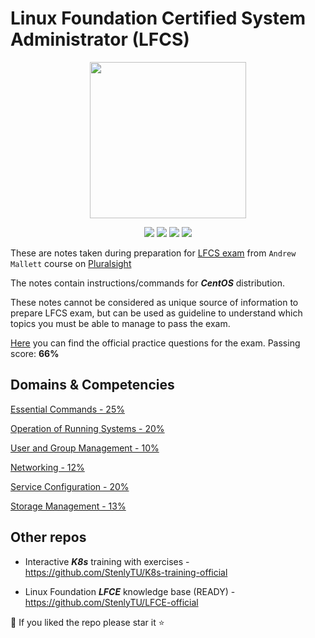 # Linux Foundation Certified System Administrator (LFCS) 

<p align="center">
  <a href="https://kubernetes.io/" title="Redirect to Kubernetes page">
    <img src="https://images.youracclaim.com/size/340x340/images/1e6611ca-8afe-4ecc-ad4d-305fba52ee7e/1_LFCS-600x600.png" width="250" />
  </a>
</p>

<p align="center">
  <img src="https://img.shields.io/badge/contributions-welcome-brightgreen.svg">
  <img src="https://img.shields.io/github/issues-pr/StenlyTU/LFCS-official">
  <img src="https://img.shields.io/github/stars/StenlyTU/LFCS-official?style=social">
  <img src="https://img.shields.io/github/forks/StenlyTU/LFCS-official?style=social">
</p>

These are notes taken during preparation for [LFCS exam](https://training.linuxfoundation.org/certification/linux-foundation-certified-sysadmin-lfcs/) from `Andrew Mallett` course on [Pluralsight](https://app.pluralsight.com/paths/certificate/linux-foundation-certified-system-admin)

The notes contain instructions/commands for ***CentOS*** distribution.

These notes cannot be considered as unique source of information to prepare LFCS exam, but can be used as guideline to understand which topics you must be able to manage to pass the exam.

[Here](stuff/LFCS-Practice-Questions-v1.1.pdf) you can find the official practice questions for the exam. Passing score: **66%**

## Domains & Competencies

[Essential Commands - 25%](stuff/EssentialCommands.md)

[Operation of Running Systems - 20%](stuff/OperationofRunningSystems.md)

[User and Group Management - 10%](stuff/UserandGroupManagement.md)

[Networking - 12%](stuff/Networking.md)

[Service Configuration - 20%](stuff/ServiceConfiguration.md)

[Storage Management - 13%](stuff/StorageManagement.md)

##  Other repos  ##

* Interactive ***K8s*** training with exercises - https://github.com/StenlyTU/K8s-training-official

* Linux Foundation ***LFCE*** knowledge base (READY) - https://github.com/StenlyTU/LFCE-official

:checkered_flag: If you liked the repo please star it :star:
